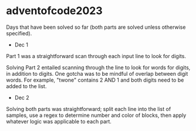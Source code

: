 # adventofcode2023

Days that have been solved so far (both parts are solved unless otherwise specified).

- Dec 1

Part 1 was a straightforward scan through each input line to look for digits.

Solving Part 2 entailed scanning through the line to look for words for digits, in addition to digits. One gotcha was to be mindful of 
overlap between digit words. For example, "twone" contains 2 AND 1 and both digits need to be added to the list.

- Dec 2

Solving both parts was straightforward; split each line into the list of samples, use a regex to determine number and color of blocks,
then apply whatever logic was applicable to each part.
